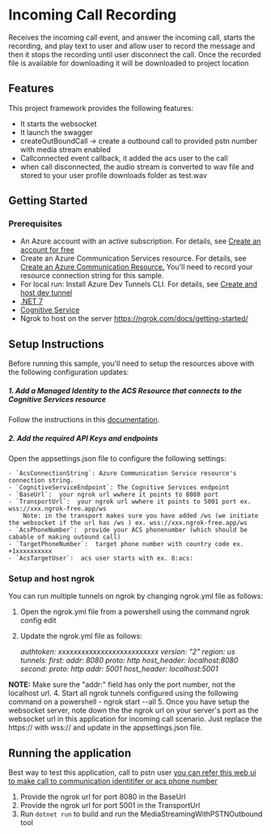 # Incoming Call Recording

Receives the incoming call event, and answer the incoming call, starts the recording, and play text to user and allow user to record the message and then it stops the recording until user disconnect the call. Once the recorded file is available for downloading it will be downloaded to project location

## Features

This project framework provides the following features:
* It starts the websocket
* It launch the swagger
* createOutBoundCall -> create a outbound call to provided pstn number with media stream enabled
* Callconnected event callback, it added the acs user to the call
* when call disconnected, the audio stream is converted to wav file and stored to your user profile downloads folder as test.wav

## Getting Started

### Prerequisites

* An Azure account with an active subscription. For details, see [Create an account for free](https://aka.ms/Mech-Azureaccount) 
* Create an Azure Communication Services resource. For details, see [Create an Azure Communication Resource.](https://learn.microsoft.com/en-us/azure/communication-services/quickstarts/create-communication-resource?tabs=windows&pivots=platform-azp) You'll need to record your resource connection string for this sample.
* For local run: Install Azure Dev Tunnels CLI. For details, see [Create and host dev tunnel](https://learn.microsoft.com/en-us/azure/developer/dev-tunnels/get-started?tabs=windows)
* [.NET 7](https://dotnet.microsoft.com/download)
* [Cognitive Service ](https://learn.microsoft.com/en-us/azure/search/search-create-service-portal)
* Ngrok to host on the server https://ngrok.com/docs/getting-started/

## Setup Instructions

Before running this sample, you'll need to setup the resources above with the following configuration updates:

##### 1. Add a Managed Identity to the ACS Resource that connects to the Cognitive Services resource
Follow the instructions in this [documentation](https://learn.microsoft.com/en-us/azure/communication-services/concepts/call-automation/azure-communication-services-azure-cognitive-services-integration).

##### 2. Add the required API Keys and endpoints
Open the appsettings.json file to configure the following settings:

    
    - `AcsConnectionString`: Azure Communication Service resource's connection string.
    - `CognitiveServiceEndpoint`: The Cognitive Services endpoint
    - `BaseUrl`:  your ngrok url wwhere it points to 8080 port
	- `TransportUrl`:  your ngrok url wwhere it points to 5001 port ex. wss://xxx.ngrok-free.app/ws
        Note: in the transport makes sure you have added /ws (we initiate the websocket if the url has /ws ) ex. wss://xxx.ngrok-free.app/ws
    - `AcsPhoneNumber`:  provide your ACS phonenumber (which should be cabable of making outound call)
    - `TargetPhoneNumber`:  target phone number with country code ex. +1xxxxxxxxxx
    - `AcsTargetUser`:  acs user starts with ex. 8:acs:

### Setup and host ngrok

You can run multiple tunnels on ngrok by changing ngrok.yml file as follows:

1. Open the ngrok.yml file from a powershell using the command ngrok config edit
2. Update the ngrok.yml file as follows:
   
   
    _authtoken: xxxxxxxxxxxxxxxxxxxxxxxxxx
    version: "2"
    region: us
    tunnels:
    first:
        addr: 8080
        proto: http 
        host_header: localhost:8080
    second:
        proto: http
        addr: 5001
        host_header: localhost:5001_
   
**NOTE:** Make sure the "addr:" field has only the port number, not the localhost url.
4. Start all ngrok tunnels configured using the following command on a powershell - ngrok start --all
5. Once you have setup the websocket server, note down the the ngrok url on your server's port as the websocket url in this application for incoming call scenario. Just replace the https:// with wss:// and update in the appsettings.json file.

## Running the application

Best way to test this application, call to pstn user [you can refer this web ui to make call to communication identitifer or acs phone number](https://github.com/Azure-Samples/communication-services-web-calling-tutorial/blob/main/README.md)

1. Provide the ngrok url for port 8080 in the BaseUrl
2. Provide the ngrok url for port 5001 in the TransportUrl
3. Run `dotnet run` to build and run the MediaStreamingWithPSTNOutbound tool

   

